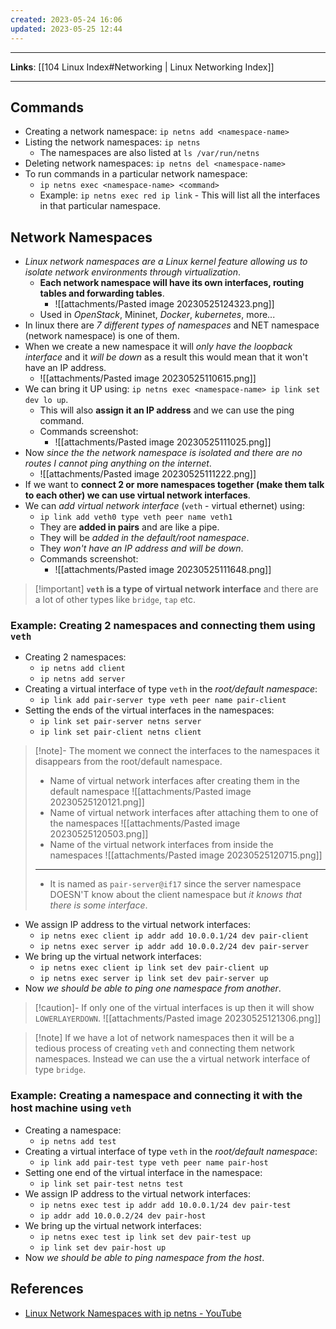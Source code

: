 ```yaml
---
created: 2023-05-24 16:06
updated: 2023-05-25 12:44
---
```

---
**Links**: [[104 Linux Index#Networking | Linux Networking Index]]

---
## Commands
- Creating a network namespace: `ip netns add <namespace-name>`
- Listing the network namespaces:  `ip netns`
	- The namespaces are also listed at `ls /var/run/netns`
- Deleting network namespaces: `ip netns del <namespace-name>`
- To run commands in a particular network namespace:
	- `ip netns exec <namespace-name> <command>`
	- Example: `ip netns exec red ip link` - This will list all the interfaces in that particular namespace.

## Network Namespaces
- *Linux network namespaces are a Linux kernel feature allowing us to isolate network environments through virtualization*. 
	- **Each network namespace will have its own interfaces, routing tables and forwarding tables**.
		- ![[attachments/Pasted image 20230525124323.png]]
	- Used in *OpenStack*, Mininet, *Docker*, *kubernetes*, more...
- In linux there are *7 different types of namespaces* and NET namespace (network namespace) is one of them.
- When we create a new namespace it will *only have the loopback interface* and it *will be down* as a result this would mean that it won't have an IP address.
	- ![[attachments/Pasted image 20230525110615.png]]
- We can bring it UP using: `ip netns exec <namespace-name> ip link set dev lo up`. 
	- This will also **assign it an IP address** and we can use the ping command.
	- Commands screenshot:
		- ![[attachments/Pasted image 20230525111025.png]]
- Now *since the the network namespace is isolated and there are no routes I cannot ping anything on the internet*.
	- ![[attachments/Pasted image 20230525111222.png]]
- If we want to **connect 2 or more namespaces together (make them talk to each other) we can use virtual network interfaces**.
- We can *add virtual network interface* (`veth` - virtual ethernet) using:
	- `ip link add veth0 type veth peer name veth1`
	- They are **added in pairs** and are like a pipe.
	- They will be *added in the default/root namespace*.
	- They *won't have an IP address and will be down*.
	- Commands screenshot:
		- ![[attachments/Pasted image 20230525111648.png]]

> [!important] **`veth` is a type of virtual network interface** and there are a lot of other types like `bridge`, `tap` etc.

### Example: Creating 2 namespaces and connecting them using `veth`
- Creating 2 namespaces:
	- `ip netns add client`
	- `ip netns add server`
- Creating a virtual interface of type `veth` in the *root/default namespace*:
	- `ip link add pair-server type veth peer name pair-client`
- Setting the ends of the virtual interfaces in the namespaces:
	- `ip link set pair-server netns server`
	- `ip link set pair-client netns client`

> [!note]- The moment we connect the interfaces to the namespaces it disappears from the root/default namespace.
> - Name of virtual network interfaces after creating them in the default namespace
> ![[attachments/Pasted image 20230525120121.png]]
> - Name of virtual network interfaces after attaching them to one of the namespaces
> ![[attachments/Pasted image 20230525120503.png]]
> - Name of the virtual network interfaces from inside the namespaces
> ![[attachments/Pasted image 20230525120715.png]]
> ---
> - It is named as `pair-server@if17` since the server namespace DOESN'T know about the client namespace but *it knows that there is some interface*.

- We assign IP address to the virtual network interfaces:
	- `ip netns exec client ip addr add 10.0.0.1/24 dev pair-client`
	- `ip netns exec server ip addr add 10.0.0.2/24 dev pair-server`
- We bring up the virtual network interfaces:
	- `ip netns exec client ip link set dev pair-client up`
	- `ip netns exec server ip link set dev pair-server up`
- Now *we should be able to ping one namespace from another*.

> [!caution]- If only one of the virtual interfaces is up then it will show `LOWERLAYERDOWN`.
> ![[attachments/Pasted image 20230525121306.png]]

> [!note] If we have a lot of network namespaces then it will be a tedious process of creating `veth` and connecting them network namespaces. Instead we can use the a virtual network interface of type `bridge`.

### Example: Creating a namespace and connecting it with the host machine using `veth`
- Creating a namespace:
	- `ip netns add test`
- Creating a virtual interface of type `veth` in the *root/default namespace*:
	- `ip link add pair-test type veth peer name pair-host`
- Setting one end of the virtual interface in the namespace:
	- `ip link set pair-test netns test`
- We assign IP address to the virtual network interfaces:
	- `ip netns exec test ip addr add 10.0.0.1/24 dev pair-test`
	- `ip addr add 10.0.0.2/24 dev pair-host`
- We bring up the virtual network interfaces:
	- `ip netns exec test ip link set dev pair-test up`
	- `ip link set dev pair-host up`
- Now *we should be able to ping namespace from the host*.

## References
- [Linux Network Namespaces with ip netns - YouTube](https://www.youtube.com/watch?v=iN2RnYaFn-0)